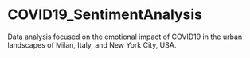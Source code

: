# COVID19_SentimentAnalysis
Data analysis focused on the emotional impact of COVID19 in the urban landscapes of Milan, Italy, and New York City, USA.
